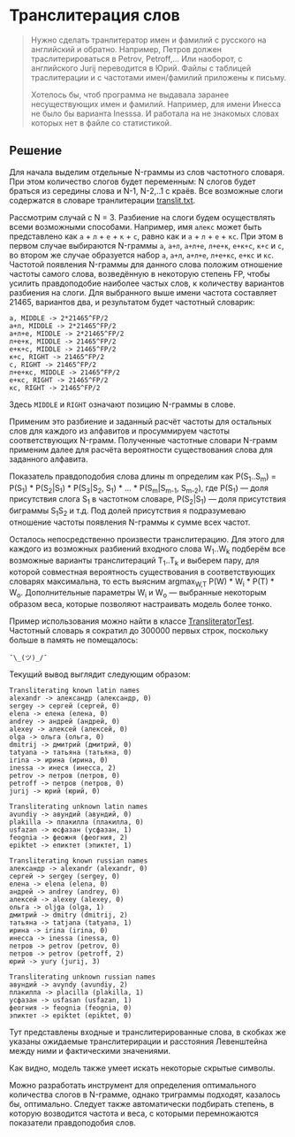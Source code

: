 # Транслитерация слов

> Нужно сделать транлитератор имен и фамилий с русского на английский и обратно. Например, Петров должен траслитерироваться в Petrov, Petroff,... Или наоборот, с английского Jurij переводится в Юрий. Файлы с таблицей траслитерации и с частотами имен/фамилий приложены к письму.
> 
> Хотелось бы, чтоб программа не выдавала заранее несуществующих имен и фамилий. Например, для имени Инесса не было бы варианта Inesssa. И работала на не знакомых словах которых нет в файле со статистикой.


## Решение

Для начала выделим отдельные N-граммы из слов частотного словаря. При этом количество слогов будет переменным: N слогов будет браться из середины слова и N-1, N-2,..1 с краёв. Все возможные слоги содержатся в словаре транлитерации [translit.txt](src/test/resources/translit.txt).

Рассмотрим случай с N = 3. Разбиение на слоги будем осуществлять всеми возможными способами. Например, имя `алекс` может быть представлено как `а` + `л` + `е` + `к` + `с`, равно как и `а` + `л` + `е` + `кс`. При этом в первом случае выбираются N-граммы `а`, `а+л`, `а+л+е`, `л+е+к`, `е+к+с`, `к+с` и `с`, во втором же случае образуется набор `а`, `а+л`, `а+л+е`, `л+е+кс`, `е+кс` и `кс`. Частотой появления N-граммы для данного слова положим отношение частоты самого слова, возведённую в некоторую степень FP, чтобы усилить правдоподобие наиболее частых слов, к количеству вариантов разбиения на слоги. Для выбранного выше имени частота составляет 21465, вариантов два, и результатом будет частотный словарик:

```
а, MIDDLE -> 2*21465^FP/2
а+л, MIDDLE -> 2*21465^FP/2
а+л+е, MIDDLE -> 2*21465^FP/2
л+е+к, MIDDLE -> 21465^FP/2
е+к+с, MIDDLE -> 21465^FP/2
к+с, RIGHT -> 21465^FP/2
с, RIGHT -> 21465^FP/2
л+е+кс, MIDDLE -> 21465^FP/2
е+кс, RIGHT -> 21465^FP/2
кс, RIGHT -> 21465^FP/2
```

Здесь `MIDDLE` и `RIGHT` означают позицию N-граммы в слове.

Применим это разбиение и заданный расчёт частоты для остальных слов для каждого из алфавитов и просуммируем частоты соответствующих N-грамм. Полученные частотные словари N-грамм применим далее для расчёта вероятности существования слова для заданного алфавита.

Показатель правдоподобия слова длины m определим как P(S<sub>1</sub>..S<sub>m</sub>) = P(S<sub>1</sub>) * P(S<sub>2</sub>|S<sub>1</sub>) * P(S<sub>3</sub>|S<sub>2</sub>, S<sub>1</sub>) * ... * P(S<sub>m</sub>|S<sub>m-1</sub>, S<sub>m-2</sub>), где P(S<sub>1</sub>) — доля присутствия слога S<sub>1</sub> в частотном словаре, P(S<sub>2</sub>|S<sub>1</sub>) — доля присутствия биграммы S<sub>1</sub>S<sub>2</sub> и т.д. Под долей присутствия я подразумеваю отношение частоты появления N-граммы к сумме всех частот.

Осталось непосредственно произвести транслитерацию. Для этого для каждого из возможных разбиений входного слова W<sub>1</sub>..W<sub>k</sub> подберём все возможные варианты транслитераций T<sub>1</sub>..T<sub>k</sub> и выберем пару, для которой совместная вероятность существования в соответствующих словарях максимальна, то есть выясним argmax<sub>W,T</sub> P(W) * W<sub>i</sub> * P(T) * W<sub>o</sub>. Дополнительные параметры W<sub>i</sub> и W<sub>o</sub> — выбранные некоторым образом веса, которые позволяют настраивать модель более тонко.

Пример использования можно найти в классе [TransliteratorTest](src/test/java/antivoland/amahir/translit/ngram/TransliteratorTest.java). Частотный словарь я сократил до 300000 первых строк, поскольку больше в память не помещалось:
 
```
¯\_(ツ)_/¯
```

Текущий вывод выглядит следующим образом:

```
Transliterating known latin names
alexandr -> александр (александр, 0)
sergey -> сергей (сергей, 0)
elena -> елена (елена, 0)
andrey -> андрей (андрей, 0)
alexey -> алексей (алексей, 0)
olga -> ольга (ольга, 0)
dmitrij -> дмитрий (дмитрий, 0)
tatyana -> татьяна (татьяна, 0)
irina -> ирина (ирина, 0)
inessa -> инеся (инесса, 2)
petrov -> петров (петров, 0)
petroff -> петров (петров, 0)
jurij -> юрий (юрий, 0)

Transliterating unknown latin names
avundiy -> авундий (авундий, 0)
plakilla -> плакилла (плакилла, 0)
usfazan -> юсфазан (усфазан, 1)
feognia -> феожня (феогния, 2)
epiktet -> епиктет (эпиктет, 1)

Transliterating known russian names
александр -> alexandr (alexandr, 0)
сергей -> sergey (sergey, 0)
елена -> elena (elena, 0)
андрей -> andrey (andrey, 0)
алексей -> alexey (alexey, 0)
ольга -> oljga (olga, 1)
дмитрий -> dmitry (dmitrij, 2)
татьяна -> tatjana (tatyana, 1)
ирина -> irina (irina, 0)
инесса -> inessa (inessa, 0)
петров -> petrov (petrov, 0)
петров -> petrov (petroff, 2)
юрий -> yury (jurij, 3)

Transliterating unknown russian names
авундий -> avyndy (avundiy, 2)
плакилла -> placilla (plakilla, 1)
усфазан -> usfasan (usfazan, 1)
феогния -> feognia (feognia, 0)
эпиктет -> epiktet (epiktet, 0)
```

Тут представлены входные и транслитерированные слова, в скобках же указаны ожидаемые транслитерирации и расстояния Левенштейна между ними и фактическими значениями.

Как видно, модель также умеет искать некоторые скрытые символы.

Можно разработать инструмент для определения оптимального количества слогов в N-грамме, однако триграммы подходят, казалось бы, оптимально. Следует также автоматически подбирать степень, в которую возводится частота и веса, с которыми перемножаются показатели правдоподобия слов.
